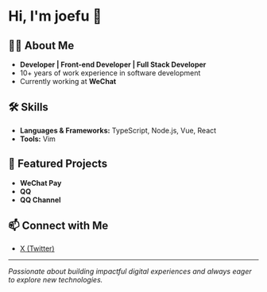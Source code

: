# Hi, I'm joefu 👋

## 👨‍💻 About Me
- **Developer | Front-end Developer | Full Stack Developer**
- 10+ years of work experience in software development
- Currently working at **WeChat**

## 🛠️ Skills
- **Languages & Frameworks:** TypeScript, Node.js, Vue, React
- **Tools:** Vim

## 🚀 Featured Projects
- **WeChat Pay**  
- **QQ**  
- **QQ Channel**

## 📫 Connect with Me
- [X (Twitter)](https://x.com/XShude)

---

*Passionate about building impactful digital experiences and always eager to explore new technologies.*
